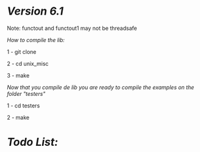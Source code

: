 # *Version 6.1*

Note: functout and functout1 may not be threadsafe

*How to compile the lib:*

1 - git clone 

2 - cd unix_misc

3 - make

*Now that you compile de lib you are ready to compile the examples on the folder "testers"*

1 - cd testers

2 - make



# *Todo List:*


